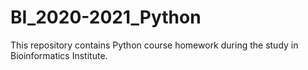 # BI_2020-2021_Python
This repository contains Python course homework during the study in Bioinformatics Institute.
